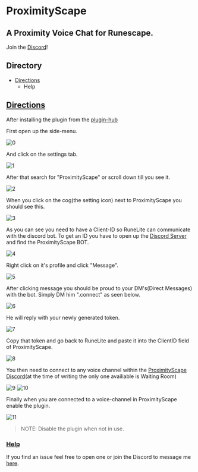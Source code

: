 # ProximityScape
## A Proximity Voice Chat for Runescape.
Join the [Discord](https://discord.gg/xqc6PPSV)! 

## Directory

* [Directions](https://github.com/warnerblue/proximityscape#Directions)
  * Help

## [Directions](#Directions)
After installing the plugin from the [plugin-hub](https://github.com/runelite/runelite/wiki/Information-about-the-Plugin-Hub) 

First open up the side-menu.

![0](https://user-images.githubusercontent.com/71112556/109359912-bd074400-7832-11eb-824f-e7a1b4830d10.PNG)

And click on the settings tab.

![1](https://user-images.githubusercontent.com/71112556/109359951-d1e3d780-7832-11eb-9a40-679dbe65788c.png)

After that search for "ProximityScape" or scroll down till you see it.

![2](https://user-images.githubusercontent.com/71112556/109359984-e0ca8a00-7832-11eb-8931-d294f46f6140.PNG)

When you click on the cog(the setting icon) next to ProximityScape you should see this.

![3](https://user-images.githubusercontent.com/71112556/109360037-fc359500-7832-11eb-878e-211c0085a79c.PNG)

As you can see you need to have a Client-ID so RuneLite can communicate with the discord bot. To get an ID you have to open up the [Discord Server](https://discord.gg/xqc6PPSV) and find the ProximityScape BOT.

![4](https://user-images.githubusercontent.com/71112556/109360170-32731480-7833-11eb-99d9-5df07bb17f5c.PNG)

Right click on it's profile and click "Message".

![5](https://user-images.githubusercontent.com/71112556/109360211-46b71180-7833-11eb-93fa-46319436fff4.PNG)

After clicking message you should be proud to your DM's(Direct Messages) with the bot. Simply DM him ".connect" as seen below.

![6](https://user-images.githubusercontent.com/71112556/109360279-63534980-7833-11eb-9aab-3c4b7a3abcbd.PNG)

He will reply with your newly generated token.

![7](https://user-images.githubusercontent.com/71112556/109360313-71a16580-7833-11eb-8bf0-07996fbeab6e.PNG)

Copy that token and go back to RuneLite and paste it into the ClientID field of ProximityScape.

![8](https://user-images.githubusercontent.com/71112556/109360346-87168f80-7833-11eb-8cb0-7daa8e96a503.PNG)

You then need to connect to any voice channel within the [ProximityScape Discord](https://discord.gg/xqc6PPSV)(at the time of writing the only one availiable is Waiting Room)

![9](https://user-images.githubusercontent.com/71112556/109360447-b88f5b00-7833-11eb-97ec-7b19274c78d6.PNG)
![10](https://user-images.githubusercontent.com/71112556/109360452-bb8a4b80-7833-11eb-9c53-9d97cbcfd136.PNG)

Finally when you are connected to a voice-channel in ProximityScape enable the plugin.

![11](https://user-images.githubusercontent.com/71112556/109360581-f7bdac00-7833-11eb-8719-53735db84c47.PNG)

> NOTE: Disable the plugin when not in use.

### [Help](#Help)
If you find an issue feel free to open one or join the Discord to message me [here](https://discord.gg/xqc6PPSV).
